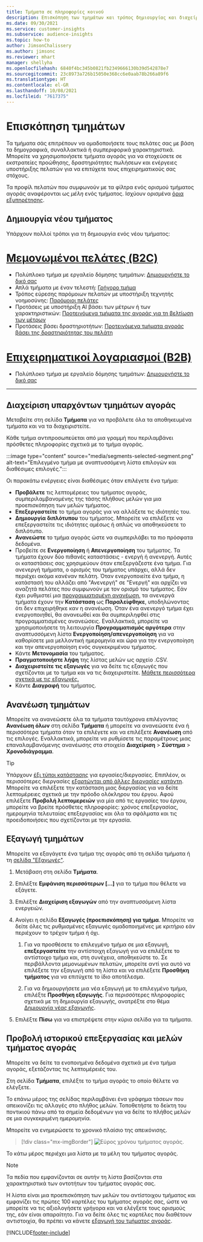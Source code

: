 ```yaml
---
title: Τμήματα σε πληροφορίες κοινού
description: Επισκόπηση των τμημάτων και τρόπος δημιουργίας και διαχείρισής τους.
ms.date: 09/30/2021
ms.service: customer-insights
ms.subservice: audience-insights
ms.topic: how-to
author: JimsonChalissery
ms.author: jimsonc
ms.reviewer: mhart
manager: shellyha
ms.openlocfilehash: 6840f4bc345b0821fb2349666130b39d542878e7
ms.sourcegitcommit: 23c8973a726b15050e368cc6e0aab78b266a89f6
ms.translationtype: HT
ms.contentlocale: el-GR
ms.lasthandoff: 10/08/2021
ms.locfileid: "7617375"
---
```

# <a name="segments-overview"></a>Επισκόπηση τμημάτων

Τα τμήματα σάς επιτρέπουν να ομαδοποιήσετε τους πελάτες σας με βάση τα δημογραφικά, συναλλακτικά ή συμπεριφορικά χαρακτηριστικά. Μπορείτε να χρησιμοποιήσετε τμήματα αγοράς για να στοχεύσετε σε εκστρατείες προώθησης, δραστηριότητες πωλήσεων και ενέργειες υποστήριξης πελατών για να επιτύχετε τους επιχειρηματικούς σας στόχους.

Τα προφίλ πελατών που συμφωνούν με τα φίλτρα ενός ορισμού τμήματος αγοράς αναφέρονται ως *μέλη* ενός τμήματος. Ισχύουν ορισμένα [όρια εξυπηρέτησης](service-limits.md).

## <a name="create-a-new-segment"></a>Δημιουργία νέου τμήματος

Υπάρχουν πολλοί τρόποι για τη δημιουργία ενός νέου τμήματος: 

# <a name="individual-customers-b2c"></a>[Μεμονωμένοι πελάτες (B2C)](#tab/b2c)

- Πολύπλοκο τμήμα με εργαλείο δόμησης τμημάτων: [Δημιουργήστε το δικό σας](segment-builder.md#create-a-new-segment) 
- Απλά τμήματα με έναν τελεστή: [Γρήγορο τμήμα](segment-builder.md#quick-segments) 
- Τρόπος εύρεσης παρόμοιων πελατών με υποστήριξη τεχνητής νοημοσύνης: [Παρόμοιοι πελάτες](find-similar-customer-segments.md) 
- Προτάσεις με υποστήριξη AI βάσει των μέτρων ή των χαρακτηριστικών: [Προτεινόμενα τμήματα της αγοράς για τη βελτίωση των μέτρων](suggested-segments.md) 
- Προτάσεις βάσει δραστηριοτήτων: [Προτεινόμενα τμήματα αγοράς βάσει της δραστηριότητας του πελάτη](suggested-segments-activity.md) 

# <a name="business-accounts-b2b"></a>[Επιχειρηματικοί λογαριασμοί (B2B)](#tab/b2b)

- Πολύπλοκο τμήμα με εργαλείο δόμησης τμημάτων: [Δημιουργήστε το δικό σας](segment-builder.md#create-a-new-segment)

---

## <a name="manage-existing-segments"></a>Διαχείριση υπαρχόντων τμημάτων αγοράς

Μεταβείτε στη σελίδα **Τμήματα** για να προβάλετε όλα τα αποθηκευμένα τμήματα και να τα διαχειριστείτε.

Κάθε τμήμα αντιπροσωπεύεται από μια γραμμή που περιλαμβάνει πρόσθετες πληροφορίες σχετικά με το τμήμα αγοράς.

:::image type="content" source="media/segments-selected-segment.png" alt-text="Επιλεγμένο τμήμα με αναπτυσσόμενη λίστα επιλογών και διαθέσιμες επιλογές.":::

Οι παρακάτω ενέργειες είναι διαθέσιμες όταν επιλέγετε ένα τμήμα:

- **Προβάλετε** τις λεπτομέρειες του τμήματος αγοράς, συμπεριλαμβανομένης της τάσης πλήθους μελών για μια προεπισκόπηση των μελών τμήματος.
- **Επεξεργαστείτε** το τμήμα αγοράς για να αλλάξετε τις ιδιότητές του.
- **Δημιουργία διπλότυπου** του τμήματος. Μπορείτε να επιλέξετε να επεξεργαστείτε τις ιδιότητες αμέσως ή απλώς να αποθηκεύσετε το διπλότυπο.
- **Ανανεώστε** το τμήμα αγοράς ώστε να συμπεριλάβει τα πιο πρόσφατα δεδομένα.
- Προβείτε σε **Ενεργοποίηση** ή **Απενεργοποίηση** του τμήματος. Τα τμήματα έχουν δύο πιθανές καταστάσεις - ενεργή ή ανενεργή. Αυτές οι καταστάσεις σας χρησιμεύουν όταν επεξεργάζεστε ένα τμήμα. Για ανενεργή τμήματα, ο ορισμός του τμήματος υπάρχει, αλλά δεν περιέχει ακόμα κανέναν πελάτη. Όταν ενεργοποιείτε ένα τμήμα, η κατάστασή του αλλάζει από "Ανενεργή" σε "Ενεργή" και αρχίζει να αναζητά πελάτες που συμφωνούν με τον ορισμό του τμήματος. Εάν έχει ρυθμιστεί μια [προγραμματισμένη ανανέωση](system.md#schedule-tab), τα ανενεργά τμήματα έχουν την **Κατάσταση** ως **Παραλείφθηκε**, υποδηλώνοντας ότι δεν επιχειρήθηκε καν η ανανέωση. Όταν ένα ανενεργό τμήμα έχει ενεργοποιηθεί, θα ανανεωθεί και θα συμπεριληφθεί στις προγραμματισμένες ανανεώσεις.
  Εναλλακτικά, μπορείτε να χρησιμοποιήσετε τη λειτουργία **Προγραμματισμός αργότερα** στην αναπτυσσόμενη λίστα **Ενεργοποίηση/απενεργοποίηση** για να καθορίσετε μια μελλοντική ημερομηνία και ώρα για την ενεργοποίηση και την απενεργοποίηση ενός συγκεκριμένου τμήματος.
- Κάντε **Μετονομασία** του τμήματος.
- **Πραγματοποιήστε λήψη** της λίστας μελών ως αρχείο .CSV.
- **Διαχειριστείτε τις εξαγωγές** για να δείτε τις εξαγωγές που σχετίζονται με το τμήμα και να τις διαχειριστείτε. [Μάθετε περισσότερα σχετικά με τις εξαγωγές.](export-destinations.md)
- Κάντε **Διαγραφή** του τμήματος.

## <a name="refresh-segments"></a>Ανανέωση τμημάτων

Μπορείτε να ανανεώσετε όλα τα τμήματα ταυτόχρονα επιλέγοντας **Ανανέωση όλων** στη σελίδα **Τμήματα** ή μπορείτε να ανανεώσετε ένα ή περισσότερα τμήματα όταν τα επιλέγετε και να επιλέξετε **Ανανέωση** από τις επιλογές. Εναλλακτικά, μπορείτε να ρυθμίσετε τις παραμέτρους μιας επαναλαμβανόμενης ανανέωσης στα στοιχεία **Διαχείριση** > **Σύστημα** > **Χρονοδιάγραμμα**.

> [!TIP]
> Υπάρχουν [έξι τύποι κατάστασης](system.md#status-types) για εργασίες/διεργασίες. Επιπλέον, οι περισσότερες διεργασίες [εξαρτώνται από άλλες διεργασίες κατάντη](system.md#refresh-policies). Μπορείτε να επιλέξετε την κατάσταση μιας διεργασίας για να δείτε λεπτομέρειες σχετικά με την πρόοδο ολόκληρου του έργου. Αφού επιλέξετε **Προβολή λεπτομερειών** για μία από τις εργασίες του έργου, μπορείτε να βρείτε πρόσθετες πληροφορίες: χρόνος επεξεργασίας, ημερομηνία τελευταίας επεξεργασίας και όλα τα σφάλματα και τις προειδοποιήσεις που σχετίζονται με την εργασία.

## <a name="export-segments"></a>Εξαγωγή τμημάτων

Μπορείτε να εξαγάγετε ένα τμήμα της αγοράς από τη σελίδα τμήματα ή τη [σελίδα "Εξαγωγές"](export-destinations.md). 

1. Μετάβαση στη σελίδα **Τμήματα**.

1. Επιλέξτε **Εμφάνιση περισσότερων [...]** για το τμήμα που θέλετε να εξάγετε.

1. Επιλέξτε **Διαχείριση εξαγωγών** από την αναπτυσσόμενη λίστα ενεργειών.

1. Ανοίγει η σελίδα **Εξαγωγές (προεπισκόπηση) για τμήμα**. Μπορείτε να δείτε όλες τις ρυθμισμένες εξαγωγές ομαδοποιημένες με κριτήριο εάν περιέχουν το τρέχον τμήμα ή όχι.

   1. Για να προσθέσετε το επιλεγμένο τμήμα σε μια εξαγωγή, **επεξεργαστείτε** την αντίστοιχη εξαγωγή για να επιλέξετε το αντίστοιχο τμήμα και, στη συνέχεια, αποθηκεύστε το. Σε περιβάλλοντα μεμονωμένων πελατών, μπορείτε αντί για αυτό να επιλέξετε την εξαγωγή από τη λίστα και να επιλέξετε **Προσθήκη τμήματος** για να επιτύχετε το ίδιο αποτέλεσμα.

   1. Για να δημιουργήσετε μια νέα εξαγωγή με το επιλεγμένο τμήμα, επιλέξτε **Προσθήκη εξαγωγής**. Για περισσότερες πληροφορίες σχετικά με τη δημιουργία εξαγωγής, ανατρέξτε στο θέμα [Δημιουργία νέας εξαγωγής](export-destinations.md#set-up-a-new-export).

1. Επιλέξτε **Πίσω** για να επιστρέψετε στην κύρια σελίδα για τα τμήματα.

## <a name="view-processing-history-and-segment-members"></a>Προβολή ιστορικού επεξεργασίας και μελών τμήματος αγοράς

Μπορείτε να δείτε τα ενοποιημένα δεδομένα σχετικά με ένα τμήμα αγοράς, εξετάζοντας τις λεπτομέρειές του.

Στη σελίδα **Τμήματα**, επιλέξτε το τμήμα αγοράς το οποίο θέλετε να ελέγξετε.

Το επάνω μέρος της σελίδας περιλαμβάνει ένα γράφημα τάσεων που απεικονίζει τις αλλαγές στο πλήθος μελών. Τοποθετήστε το δείκτη του ποντικιού πάνω από τα σημεία δεδομένων για να δείτε το πλήθος μελών σε μια συγκεκριμένη ημερομηνία.

Μπορείτε να ενημερώσετε το χρονικό πλαίσιο της απεικόνισης.

> [!div class="mx-imgBorder"]
> ![Εύρος χρόνου τμήματος αγοράς.](media/segment-time-range.png "Εύρος χρόνου τμήματος αγοράς")

Το κάτω μέρος περιέχει μια λίστα με τα μέλη του τμήματος αγοράς.

> [!NOTE]
> Τα πεδία που εμφανίζονται σε αυτήν τη λίστα βασίζονται στα χαρακτηριστικά των οντοτήτων του τμήματος αγοράς σας.
>
>Η λίστα είναι μια προεπισκόπηση των μελών του αντίστοιχου τμήματος και εμφανίζει τις πρώτες 100 καρτέλες του τμήματος αγοράς σας, ώστε να μπορείτε να τις αξιολογήσετε γρήγορα και να ελέγξετε τους ορισμούς της, εάν είναι απαραίτητο. Για να δείτε όλες τις καρτέλες που διαθέτουν αντιστοιχία, θα πρέπει να κάνετε [εξαγωγή του τμήματος αγοράς](export-destinations.md).

[!INCLUDE[footer-include](../includes/footer-banner.md)] 
